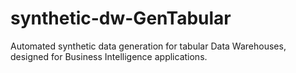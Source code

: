 # synthetic-dw-GenTabular
Automated synthetic data generation for tabular Data Warehouses, designed for Business Intelligence applications.
